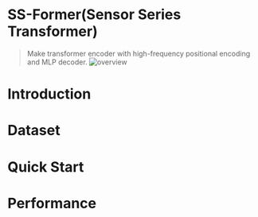 # SS-Former(Sensor Series Transformer)
> Make transformer encoder with high-frequency positional encoding and MLP decoder.
![overview](https://user-images.githubusercontent.com/98331298/231897723-baf54cf0-f9cf-4871-902b-11eb1a17da7c.png)


# Introduction



# Dataset


# Quick Start


# Performance 
